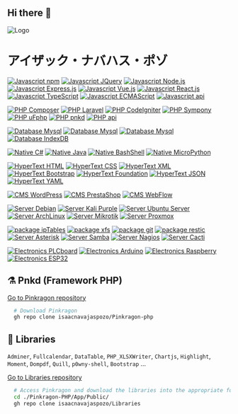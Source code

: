 ## Hi there 👋

<!--
**isaacnavajaspozo/isaacnavajaspozo** is a ✨ _special_ ✨ repository because its `README.md` (this file) appears on your GitHub profile.

Here are some ideas to get you started:

- 🔭 I’m currently working on ...
- 🌱 I’m currently learning ...
- 👯 I’m looking to collaborate on ...
- 🤔 I’m looking for help with ...
- 💬 Ask me about ...
- 📫 How to reach me: ...
- 😄 Pronouns: ...
- ⚡ Fun fact: ...
-->

![Logo](https://isaacnavajaspozo.github.io/isaacnavajaspozo/WEB/icon.png)

# アイザック・ナバハス・ポゾ

[![Javascript npm](https://img.shields.io/badge/JavaScript-npm/npx-yellow)](https://www.npmjs.com/)
[![Javascript JQuery](https://img.shields.io/badge/JavaScript-JQuery-yellow)](https://jquery.com/)
[![Javascript Node.js](https://img.shields.io/badge/JavaScript-Node.js-yellow)](https://nodejs.org/en)
[![Javascript Express.js](https://img.shields.io/badge/JavaScript-Express.js-yellow)](https://expressjs.com/es/)
[![Javascript Vue.js](https://img.shields.io/badge/JavaScript-Vue.js-yellow)](https://vuejs.org/)
[![Javascript React.js](https://img.shields.io/badge/JavaScript-React.js-yellow)](https://es.react.dev/)
[![Javascript TypeScript](https://img.shields.io/badge/JavaScript-TypeScript-yellow)](https://www.typescriptlang.org/)
[![Javascript ECMAScript](https://img.shields.io/badge/JavaScript-ECMAScript-yellow)](https://ecma-international.org/)
[![Javascript api](https://img.shields.io/badge/JavaScript-api-yellow)](https://www.javascript.com/)

[![PHP Composer](https://img.shields.io/badge/PHP-Composer-blue)](https://getcomposer.org/)
[![PHP Laravel](https://img.shields.io/badge/PHP-Laravel-blue)](https://laravel.com/)
[![PHP CodeIgniter](https://img.shields.io/badge/PHP-CodeIgniter-blue)](https://codeigniter.com/)
[![PHP Sympony](https://img.shields.io/badge/PHP-Sympony-blue)](https://symfony.com/)
[![PHP uFphp](https://img.shields.io/badge/PHP-uFphp-blue)](https://grafometal.es/)
[![PHP pnkd](https://img.shields.io/badge/PHP-pnkd-blue)](https://github.com/isaacnavajaspozo/pnkd-php)
[![PHP api](https://img.shields.io/badge/PHP-api-blue)](https://www.php.net/manual/en/mysqlinfo.api.choosing.php)

[![Database Mysql](https://img.shields.io/badge/Database-Mysql-green)](https://www.mysql.com/)
[![Database Mysql](https://img.shields.io/badge/Database-SQL-green)](https://www.iso.org/standard/76583.html)
[![Database Mysql](https://img.shields.io/badge/Database-MongoDB-green)](https://www.mongodb.com/es)
[![Database IndexDB](https://img.shields.io/badge/Database-IndexDB-green)](https://www.w3.org/TR/IndexedDB/)

[![Native C#](https://img.shields.io/badge/Native-C-red)](https://www.iso.org/standard/74528.html)
[![Native Java](https://img.shields.io/badge/Native-Java-red)](https://www.java.com/es/)
[![Native BashShell](https://img.shields.io/badge/Native-BashShell-red)](https://www.java.com/es/)
[![Native MicroPython](https://img.shields.io/badge/Native-MicroPython-red)](https://micropython.org/)

[![HyperText HTML](https://img.shields.io/badge/HyperText-HTML-orange)](https://www.w3.org/html/)
[![HyperText CSS](https://img.shields.io/badge/HyperText-CSS-orange)](https://www.w3.org/Style/CSS/)
[![HyperText XML](https://img.shields.io/badge/HyperText-XML-orange)](https://www.w3.org/XML/)
[![HyperText Bootstrap](https://img.shields.io/badge/HyperText-Bootstrap-orange)](https://getbootstrap.com/)
[![HyperText Foundation](https://img.shields.io/badge/HyperText-Foundation-orange)](https://get.foundation/)
[![HyperText JSON](https://img.shields.io/badge/HyperText-JSON-orange)](https://www.json.org/json-es.html)
[![HyperText YAML](https://img.shields.io/badge/HyperText-YAML-orange)](https://yaml.org/)

[![CMS WordPress](https://img.shields.io/badge/CMS-WordPress-grey)](https://developer.wordpress.org/)
[![CMS PrestaShop](https://img.shields.io/badge/CMS-PrestaShop-grey)](https://devdocs.prestashop-project.org/)
[![CMS WebFlow](https://img.shields.io/badge/CMS-WebFlow-grey)](https://webflow.com/)

[![Server Debian](https://img.shields.io/badge/Server-Debian-18c2c3)](https://www.debian.org/index.es.html)
[![Server Kali Purple](https://img.shields.io/badge/Server-KaliPurple-18c2c3)](https://www.kali.org/blog/kali-linux-2023-1-release/)
[![Server Ubuntu Server](https://img.shields.io/badge/Server-UbuntuServer-18c2c3)](https://www.kali.org/)
[![Server ArchLinux](https://img.shields.io/badge/Server-ArchLinux-18c2c3)](https://archlinux.org/)
[![Server Mikrotik](https://img.shields.io/badge/Server-Mikrotik-18c2c3)](https://mikrotik.com/)
[![Server Proxmox](https://img.shields.io/badge/Server-Proxmox-18c2c3)](https://www.proxmox.com/en/)

[![package ipTables](https://img.shields.io/badge/package-ipTables-pink)](<[https://www.netfilter.org/](https://www.netfilter.org/projects/iptables/index.html)>)
[![package xfs](https://img.shields.io/badge/package-xfs-pink)](https://www.hpe.com/us/en/compute/hpc/supercomputing/cray-exascale-supercomputer.html)
[![package git](https://img.shields.io/badge/package-Git-pink)](https://git-scm.com/)
[![package restic](https://img.shields.io/badge/package-restick-pink)](https://restic.net/)
[![Server Asterisk](https://img.shields.io/badge/Server-Asterisk-pink)](https://www.asterisk.org/)
[![Server Samba](https://img.shields.io/badge/Server-Samba-pink)](https://www.samba.org/)
[![Server Nagios](https://img.shields.io/badge/Server-Nagios-pink)](https://www.nagios.org/)
[![Server Cacti](https://img.shields.io/badge/Server-Cacti-pink)](https://www.cacti.net/)

[![Electronics PLCboard](https://img.shields.io/badge/Electronics-PLCboard-000000)](https://jlcpcb.com/)
[![Electronics Arduino](https://img.shields.io/badge/Electronics-Arduino-000000)](<[https://www.hpe.com/us/en/compute/hpc/supercomputing/cray-exascale-supercomputer.html](https://www.arduino.cc/)>)
[![Electronics Raspberry](https://img.shields.io/badge/Electronics-Raspberry-000000)](<[https://www.hpe.com/us/en/compute/hpc/supercomputing/cray-exascale-supercomputer.html](https://www.raspberrypi.com/)>)
[![Electronics ESP32](https://img.shields.io/badge/Electronics-ESP32-000000)](https://www.espressif.com/en/products/socs/esp32)

## ⚗️ Pnkd (Framework PHP)

[Go to Pinkragon repository](https://github.com/isaacnavajaspozo/pnkd-php)

```bash
  # Download Pinkragon
  gh repo clone isaacnavajaspozo/Pinkragon-php

```

## 🔮 Libraries

`Adminer`, `Fullcalendar`, `DataTable`, `PHP_XLSXWriter`, `Chartjs`, `Highlight`, `Moment`, `Dompdf`, `Quill`, `p0wny-shell`, `Bootstrap` ...

[Go to Libraries repository](https://github.com/isaacnavajaspozo/Libraries)

```bash
  # Access Pinkragon and download the libraries into the appropriate folder.
  cd ./Pinkragon-PHP/App/Public/
  gh repo clone isaacnavajaspozo/Libraries
```
